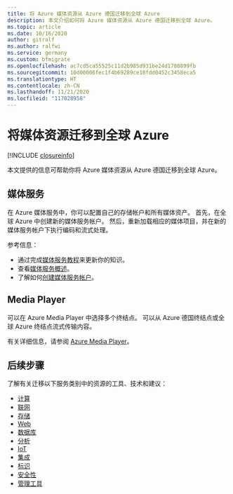 ```yaml
---
title: 将 Azure 媒体资源从 Azure 德国迁移到全球 Azure
description: 本文介绍如何将 Azure 媒体资源从 Azure 德国迁移到全球 Azure。
ms.topic: article
ms.date: 10/16/2020
author: gitralf
ms.author: ralfwi
ms.service: germany
ms.custom: bfmigrate
ms.openlocfilehash: ac7cd5ca55525c11d2b985d931be24d1780899fb
ms.sourcegitcommit: 10d00006fec1f4b69289ce18fdd0452c3458eca5
ms.translationtype: HT
ms.contentlocale: zh-CN
ms.lasthandoff: 11/21/2020
ms.locfileid: "117028958"
---
```

# <a name="migrate-media-resources-to-global-azure"></a>将媒体资源迁移到全球 Azure

[!INCLUDE [closureinfo](../../includes/germany-closure-info.md)]

本文提供的信息可帮助你将 Azure 媒体资源从 Azure 德国迁移到全球 Azure。

## <a name="media-services"></a>媒体服务

在 Azure 媒体服务中，你可以配置自己的存储帐户和所有媒体资产。 首先，在全球 Azure 中创建新的媒体服务帐户。 然后，重新加载相应的媒体项目，并在新的媒体服务帐户下执行编码和流式处理。

参考信息：

- 通过完成[媒体服务教程](../media-services/previous/index.yml)来更新你的知识。
- 查看[媒体服务概述](../media-services/previous/media-services-overview.md)。
- 了解如何[创建媒体服务帐户](../media-services/previous/media-services-portal-create-account.md)。

## <a name="media-player"></a>Media Player

可以在 Azure Media Player 中选择多个终结点。 可以从 Azure 德国终结点或全球 Azure 终结点流式传输内容。

有关详细信息，请参阅 [Azure Media Player](https://ampdemo.azureedge.net/azuremediaplayer.html)。

## <a name="next-steps"></a>后续步骤

了解有关迁移以下服务类别中的资源的工具、技术和建议：

- [计算](./germany-migration-compute.md)
- [联网](./germany-migration-networking.md)
- [存储](./germany-migration-storage.md)
- [Web](./germany-migration-web.md)
- [数据库](./germany-migration-databases.md)
- [分析](./germany-migration-analytics.md)
- [IoT](./germany-migration-iot.md)
- [集成](./germany-migration-integration.md)
- [标识](./germany-migration-identity.md)
- [安全性](./germany-migration-security.md)
- [管理工具](./germany-migration-management-tools.md)